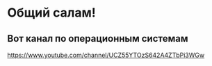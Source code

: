 # Общий салам!

## Вот канал по операционным системам

https://www.youtube.com/channel/UCZ55YTOzS642A4ZTbPi3WGw

